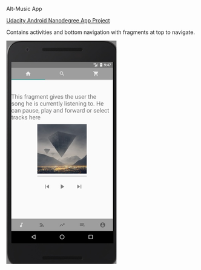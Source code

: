 Alt-Music App

[Udacity Android Nanodegree App Project](https://www.udacity.com/course/android-basics-nanodegree-by-google--nd803)

Contains activities and bottom navigation with fragments at top to navigate.

![](https://github.com/dineshbalajibingo/android_music_app/blob/master/MusicApp.jpg)
